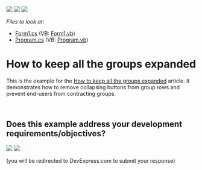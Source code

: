 <!-- default badges list -->
[![](https://img.shields.io/badge/Open_in_DevExpress_Support_Center-FF7200?style=flat-square&logo=DevExpress&logoColor=white)](https://supportcenter.devexpress.com/ticket/details/E828)
[![](https://img.shields.io/badge/📖_How_to_use_DevExpress_Examples-e9f6fc?style=flat-square)](https://docs.devexpress.com/GeneralInformation/403183)
[![](https://img.shields.io/badge/💬_Leave_Feedback-feecdd?style=flat-square)](#does-this-example-address-your-development-requirementsobjectives)
<!-- default badges end -->
<!-- default file list -->
*Files to look at*:

* [Form1.cs](./CS/KeepGroupsExpanded/Form1.cs) (VB: [Form1.vb](./VB/KeepGroupsExpanded/Form1.vb))
* [Program.cs](./CS/KeepGroupsExpanded/Program.cs) (VB: [Program.vb](./VB/KeepGroupsExpanded/Program.vb))
<!-- default file list end -->
# How to keep all the groups expanded


<p>This is the example for the <a href="https://www.devexpress.com/Support/Center/p/A1497">How to keep all the groups expanded</a> article. It demonstrates how to remove collapsing buttons from group rows and prevent end-users from contracting groups.</p>

<br/>


<!-- feedback -->
## Does this example address your development requirements/objectives?

[<img src="https://www.devexpress.com/support/examples/i/yes-button.svg"/>](https://www.devexpress.com/support/examples/survey.xml?utm_source=github&utm_campaign=winforms-grid-keep-groups-expanded&~~~was_helpful=yes) [<img src="https://www.devexpress.com/support/examples/i/no-button.svg"/>](https://www.devexpress.com/support/examples/survey.xml?utm_source=github&utm_campaign=winforms-grid-keep-groups-expanded&~~~was_helpful=no)

(you will be redirected to DevExpress.com to submit your response)
<!-- feedback end -->
